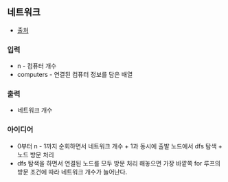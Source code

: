 ## 네트워크

- [출처](https://programmers.co.kr/learn/courses/30/lessons/43162)

### 입력

- n - 컴퓨터 개수
- computers - 연결된 컴퓨터 정보를 담은 배열

### 출력

- 네트워크 개수

### 아이디어

- 0부터 n - 1까지 순회하면서 네트워크 개수 + 1과 동시에 출발 노드에서 dfs 탐색 + 노드 방문 처리
- dfs 탐색을 하면서 연결된 노드를 모두 방문 처리 해놓으면 가장 바깥쪽 for 루프의 방문 조건에 따라 네트워크 개수가 늘어난다.

